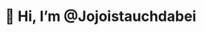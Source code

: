 # 👋 Hi, I’m @Jojoistauchdabei

<!---
Jojoistauchdabei/Jojoistauchdabei is a ✨ special ✨ repository because its `README.md` (this file) appears on your GitHub profile.
You can click the Preview link to take a look at your changes.
--->
